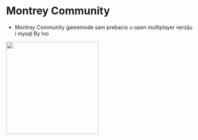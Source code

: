 # Montrey Community
- Montrey Community gamemode sam prebacio u open multiplayer verziju i mysql
By Ivo 
<img src="https://i.ibb.co/fGs5kw8/Montrey-Logo.png" width=250>
